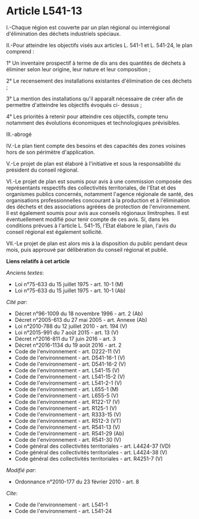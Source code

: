 # Article L541-13

I.-Chaque région est couverte par un plan régional ou interrégional d'élimination des déchets industriels spéciaux.

II.-Pour atteindre les objectifs visés aux articles L. 541-1 et L. 541-24, le plan comprend :

1° Un inventaire prospectif à terme de dix ans des quantités de déchets à éliminer selon leur origine, leur nature et leur
composition ;

2° Le recensement des installations existantes d'élimination de ces déchets ;

3° La mention des installations qu'il apparaît nécessaire de créer afin de permettre d'atteindre les objectifs évoqués ci-
dessus ;

4° Les priorités à retenir pour atteindre ces objectifs, compte tenu notamment des évolutions économiques et technologiques
prévisibles.

III.-abrogé

IV.-Le plan tient compte des besoins et des capacités des zones voisines hors de son périmètre d'application.

V.-Le projet de plan est élaboré à l'initiative et sous la responsabilité du président du conseil régional.

VI.-Le projet de plan est soumis pour avis à une commission composée des représentants respectifs des collectivités
territoriales, de l'Etat et des organismes publics concernés, notamment l'agence régionale de santé,  des organisations
professionnelles concourant à la production et à l'élimination des déchets et des associations agréées de protection de
l'environnement. Il est également soumis pour avis aux conseils régionaux limitrophes. Il est éventuellement modifié pour
tenir compte de ces avis. Si, dans les conditions prévues à l'article L. 541-15, l'Etat élabore le plan, l'avis du conseil
régional est également sollicité.

VII.-Le projet de plan est alors mis à la disposition du public pendant deux mois, puis approuvé par délibération du conseil
régional et publié.

**Liens relatifs à cet article**

_Anciens textes_:

  - Loi n°75-633 du 15 juillet 1975 - art. 10-1 (M)
  - Loi n°75-633 du 15 juillet 1975 - art. 10-1 (Ab)

_Cité par_:

  - Décret n°96-1009 du 18 novembre 1996 - art. 2 (Ab)
  - Décret n°2005-613 du 27 mai 2005 - art. Annexe (Ab)
  - Loi n°2010-788 du 12 juillet 2010 - art. 194 (V)
  - Loi n°2015-991 du 7 août 2015 - art. 13 (V)
  - Décret n°2016-811 du 17 juin 2016 - art. 3
  - Décret n°2016-1134 du 19 août 2016 - art. 2
  - Code de l'environnement - art. D222-11 (V)
  - Code de l'environnement - art. D541-16-1 (V)
  - Code de l'environnement - art. D541-16-2 (V)
  - Code de l'environnement - art. L541-15 (V)
  - Code de l'environnement - art. L541-15-2 (V)
  - Code de l'environnement - art. L541-2-1 (V)
  - Code de l'environnement - art. L655-1 (M)
  - Code de l'environnement - art. L655-5 (V)
  - Code de l'environnement - art. R122-17 (V)
  - Code de l'environnement - art. R125-1 (V)
  - Code de l'environnement - art. R333-15 (V)
  - Code de l'environnement - art. R512-3 (VT)
  - Code de l'environnement - art. R541-13 (V)
  - Code de l'environnement - art. R541-29 (Ab)
  - Code de l'environnement - art. R541-30 (V)
  - Code général des collectivités territoriales - art. L4424-37 (VD)
  - Code général des collectivités territoriales - art. L4424-38 (V)
  - Code général des collectivités territoriales - art. R4251-7 (V)

_Modifié par_:

  - Ordonnance n°2010-177 du 23 février 2010 - art. 8

_Cite_:

  - Code de l'environnement - art. L541-1
  - Code de l'environnement - art. L541-24
